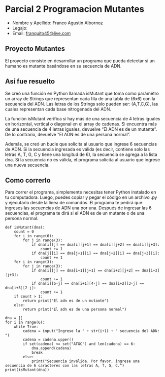 # Parcial 2 Programacion Mutantes
+ Nombre y Apellido: Franco Agustin Albornoz
+ Legajo:
+ Email: franquito45@live.com
## Proyecto Mutantes
El proyecto consiste en desarrollar un programa que pueda detectar si un humano es mutante basándose en su secuencia de ADN.
## Así fue resuelto
Se creó una función en Python llamada isMutant que toma como parámetro un array de Strings que representan cada fila de una tabla de (6x6) con la secuencia del ADN. Las letras de los Strings solo pueden ser: (A,T,C,G), las cuales representan cada base nitrogenada del ADN.

La función isMutant verifica si hay más de una secuencia de 4 letras iguales en horizontal, vertical o diagonal en el array de cadenas. Si encuentra más de una secuencia de 4 letras iguales, devuelve “El ADN es de un mutante”. De lo contrario, devuelve “El ADN es de una persona normal”.

Además, se creó un bucle que solicita al usuario que ingrese 6 secuencias de ADN. Si la secuencia ingresada es válida (es decir, contiene solo las letras A, T, G, C y tiene una longitud de 6), la secuencia se agrega a la lista dna. Si la secuencia no es válida, el programa solicita al usuario que ingrese una nueva secuencia.
## Como correrlo
Para correr el programa, simplemente necesitas tener Python instalado en tu computadora. Luego, puedes copiar y pegar el código en un archivo .py y ejecutarlo desde la línea de comandos. El programa te pedirá que ingreses las secuencias de ADN una por una. Después de ingresar las 6 secuencias, el programa te dirá si el ADN es de un mutante o de una persona normal.
```
def isMutant(dna):
    count = 0
    for i in range(6):
        for j in range(3):
            if dna[i][j] == dna[i][j+1] == dna[i][j+2] == dna[i][j+3]:
                count += 1
            if dna[j][i] == dna[j+1][i] == dna[j+2][i] == dna[j+3][i]:
                count += 1
    for i in range(3):
        for j in range(3):
            if dna[i][j] == dna[i+1][j+1] == dna[i+2][j+2] == dna[i+3][j+3]:
                count += 1
            if dna[i][5-j] == dna[i+1][4-j] == dna[i+2][3-j] == dna[i+3][2-j]:
                count += 1
    if count > 1:
        return print("El adn es de un mutante")
    else:
        return print("El adn es de una persona normal")

dna = []
for i in range(6):
    while True:
        cadena = input("Ingrese la " + str(i+1) + " secuencia del ADN: ")
        cadena = cadena.upper()
        if set(cadena) <= set("ATGC") and len(cadena) == 6:
            dna.append(cadena)
            break
        else:
            print("Secuencia inválida. Por favor, ingrese una secuencia de 6 caracteres con las letras A, T, G, C.")
print(isMutant(dna))
```
